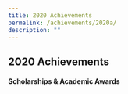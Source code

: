 ```yaml
---
title: 2020 Achievements
permalink: /achievements/2020a/
description: ""
---
```

## 2020 Achievements

#### Scholarships & Academic Awards

